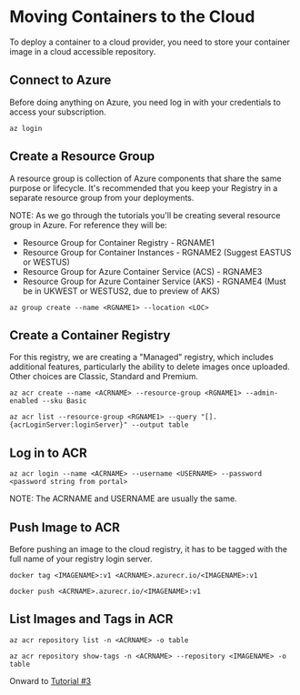 # Moving Containers to the Cloud
To deploy a container to a cloud provider, you need to store your container image in a cloud accessible repository. 

## Connect to Azure
Before doing anything on Azure, you need log in with your credentials to access your subscription. 
```
az login
```
## Create a Resource Group
A resource group is collection of Azure components that share the same purpose or lifecycle.  It's recommended that you keep your Registry in a separate resource group from your deployments. 

NOTE: As we go through the tutorials you'll be creating several resource group in Azure. For reference they will be:

* Resource Group for Container Registry -  RGNAME1
* Resource Group for Container Instances - RGNAME2 (Suggest EASTUS or WESTUS)
* Resource Group for Azure Container Service (ACS) - RGNAME3
* Resource Group for Azure Container Service (AKS) - RGNAME4 (Must be in UKWEST or WESTUS2, due to preview of AKS)

```
az group create --name <RGNAME1> --location <LOC>
```
## Create a Container Registry

For this registry, we are creating a "Managed" registry, which includes additional features, particularly the ability to delete images once uploaded.  Other choices are Classic, Standard and Premium.

```
az acr create --name <ACRNAME> --resource-group <RGNAME1> --admin-enabled --sku Basic

az acr list --resource-group <RGNAME1> --query "[].{acrLoginServer:loginServer}" --output table
```
## Log in to ACR

```
az acr login --name <ACRNAME> --username <USERNAME> --password <password string from portal>
```
NOTE: The ACRNAME and USERNAME are usually the same.

## Push Image to ACR
Before pushing an image to the cloud registry, it has to be tagged with the full name of your registry login server.
```
docker tag <IMAGENAME>:v1 <ACRNAME>.azurecr.io/<IMAGENAME>:v1

docker push <ACRNAME>.azurecr.io/<IMAGENAME>:v1
```
## List Images and Tags in ACR
```
az acr repository list -n <ACRNAME> -o table

az acr repository show-tags -n <ACRNAME> --repository <IMAGENAME> -o table
```

Onward to [Tutorial #3](/Tutorials/Tutorial3_ACI.md)

